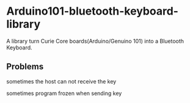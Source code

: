 # Arduino101-bluetooth-keyboard-library
A library turn Curie Core boards(Arduino/Genuino 101) into a Bluetooth Keyboard.

## Problems 

sometimes the host can not receive the key

sometimes program frozen when sending  key
